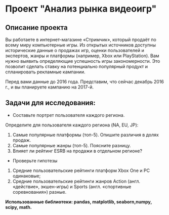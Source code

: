 # Проект "Анализ рынка видеоигр"

## Описание проекта 

Вы работаете в интернет-магазине «Стримчик», который продаёт по всему миру компьютерные игры. Из открытых источников доступны исторические данные о продажах игр, оценки пользователей и экспертов, жанры и платформы (например, Xbox или PlayStation). Вам нужно выявить определяющие успешность игры закономерности. Это позволит сделать ставку на потенциально популярный продукт и спланировать рекламные кампании.

Перед вами данные до 2016 года. Представим, что сейчас декабрь 2016 г., и вы планируете кампанию на 2017-й.

## Задачи для исследования:

- Составьте портрет пользователя каждого региона. 

Определите для пользователя каждого региона (NA, EU, JP):
1. Самые популярные платформы (топ-5). Опишите различия в долях продаж.
2. Самые популярные жанры (топ-5). Поясните разницу.
3. Влияет ли рейтинг ESRB на продажи в отдельном регионе?
- Проверьте гипотезы
1. Средние пользовательские рейтинги платформ Xbox One и PC одинаковые;
2. Средние пользовательские рейтинги жанров Action (англ. «действие», экшен-игры) и Sports (англ. «спортивные соревнования») разные.

**Использованные библиотеки:
pandas, matplotlib, seaborn,numpy, scipy, math.**


```python

```
